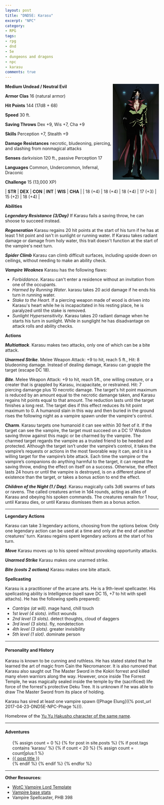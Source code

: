 ```yaml
---
layout: post
title: "DND5E: Karasu"
excerpt: "NPC"
category:
- RPG
tags:
- rpg
- dnd
- 5e
- dungeons and dragons
- npc
- karasu
comments: true
---
```


<a href="http://s1.zerochan.net/Karasu.600.690477.jpg"><img src="/images/dnd/karasu.jpg" style="max-width: 30%; height: auto; float: right"></a>

**Medium Undead / Neutral Evil**

**Armor Clas** 16 (natural armor)

**Hit Points** 144 (17d8 + 68)

**Speed** 30 ft.

**Saving Throws** Dex +9, Wis +7, Cha +9

**Skills** Perception +7, Stealth +9

**Damage Resistances** necrotic, bludeoning, piercing, and slashing from nonmagical attacks

**Senses** darkvision 120 ft., passive Perception 17

**Languages** Common, Undercommon, Infernal, Draconic

**Challenge** 15 (13,000 XP)

| **STR** | **DEX** | **CON** | **INT** | **WIS** | **CHA** |
| 18 (+4) | 18 (+4) | 18 (+4) | 17 (+3) | 15 (+2) | 18 (+4) |

**Abilities**

***Legendary Resistance (3/Day)*** If Karasu fails a saving throw, he can shoose to succeed instead.

***Regeneration*** Karasu regains 20 hit points at the start of his turn if he has at least 1 hit point and isn't in sunlight or running water.  If Karasu takes radiant damage or damage from holy water, this trait doesn't function at the start of the vampire's next turn.

***Spider Climb*** Karasu can climb difficult surfaces, including upside down on ceilings, without needing to make an ability check.

***Vampire Weaknes*** Karasu has the following flaws:

- *Forbiddance*. Karasu can't enter a residence without an invitation from one of the occupants.
- *Harmed by Running Water*. karasu takes 20 acid damage if he ends his turn in running water.
- *Stake to the Heart*. If a piercing weapon made of wood is driven into Karasu's heart while he is incapacitated in his resting place, he is paralyzed until the stake is removed.
- *Sunlight Hypersensitivity*. Karasu takes 20 radiant damage when he starts his turn in sunlight.  While in sunglight he has disadvantage on attack rolls and ability checks.

**Actions**

***Multiattack***.  Karasu makes two attacks, only one of which can be a bite attack.

***Unarmed Strike***. Melee Weapon Attack:  +9 to hit, reach 5 ft., Hit: 8 bludeoning damage.  Instead of dealing damage, Karasu can grapple the target (escape DC 18).

***Bite***. Melee Weapon Attack:  +9 to hit, reach 5ft., one willing creature, or a creater that is grappled by Karasu, incapacitate, or restrained.  Hit: 7 piercing damange plus 10 necrotic damage.  The target's hit point maximum is reduced by an amount equal to the necrotic damange taken, and Karasu regains hit points equal to that amount.  The reduction lasts until the target finishes a long rest.  The target dies if this effect reduces its hit point maximum to 0.  A humanoid slain in this way and then buried in the ground rises the following night as a vampire spawn under the vampire's control.

**Charm**.  Karasu targets one humanoid it can see within 30 feet of it. If the target can see the vampire, the target must succeed on a DC 17 Wisdom saving throw against this magic or be charmed by the vampire. The charmed target regards the vampire as a trusted friend to be heeded and protected. Although the target isn’t under the vampire’s control, it takes the vampire’s requests or actions in the most favorable way it can, and it is a willing target for the vampire’s bite attack. Each time the vampire or the vampire’s companions do anything harmful to the target, it can repeat the saving throw, ending the effect on itself on a success. Otherwise, the effect lasts 24 hours or until the vampire is destroyed, is on a different plane of existence than the target, or takes a bonus action to end the effect.

***Children of the Night (1 / Day)***. Karasu magically calls 3d6 swarms of bats or ravens.  The called creatures arrive in 1d4 rounds, acting as allies of Karasu and obeying his spoken commands.  The creatures remain for 1 hour, until Karasu dies, or until Karasu dismisses them as a bonus action. 

*** ***

**Legendary Actions**

Karasu can take 3 legendary actions, choosing from the options below.  Only one legendary action can be used at a time and only at the end of another creatures' turn.  Karasu regains spent legendary actions at the start of his turn.

***Move*** Karasu moves up to his speed wihtout provoking opportunity attacks.

***Unarmed Strike***  Karasu makes one unarmed strike.

***Bite (costs 2 actions)*** Karasu makes one bite attack.

**Spellcasting**

Karasu is a practitioner of the arcane arts.  He is a 9th-level spellcaster.  His spellcasting ability is Intelligence (spell save DC 15, +7 to hit with spell attachs).  He has the following spells prepared):

- *Cantrips (at will)*. mage hand, chill touch
- *1st level (4 slots)*. inflict wounds
- *2nd level (3 slots)*. detect thoughts, cloud of daggers
- *3rd level (3 slots)*. fly, nondetection
- *4th level (3 slots)*. greater invisibility
- *5th level (1 slot)*. dominate person

---

#### Personality and History

Karasu is known to be cunning and ruthless.  He has stated stated that he learned the art of magic from Cain the Necromancer.  It is also rumored that Karasu also saught out The Master Sword in the Kokiri forrest and killed many elven warriors along the way.  However, once inside The Forrest Temple, he was magically sealed inside the temple by the (sacrificed) life force of the forrest's protective Deku Tree.  It is unknown if he was able to draw The Master Sword from its place of holding.

Karasu has sired at least one vampire spawn ([Phage Elung]({% post_url 2017-04-23-DND5E-NPC-Phage %})).

Homebrew of the [Yu Yu Hakusho character of the same name](http://yuyuhakusho.wikia.com/wiki/Karasu).

<!--
- gets freed by Lolth after she learns of Ellion's worshiping another diety
- Karasu seeking revcenget against Ellion for not getting him out because he was afraid to be usurped as Cain's apprentice
- Lolt also grants Karasu an Atlantian Faerie ring to keep his allegiance
-->

---

#### Adventures

<ul class="posts">
{% assign count = 0 %}
{% for post in site.posts %}
  {% if post.tags contains 'karasu' %}
    {% if count < 20 %}
      {% assign count = count|plus:1 %}
      <div class="post_info">
        <li>
          <a href="{{ post.url }}">{{ post.title }}</a>
        </li>
      </div>
    {% endif %}
  {% endif %}
{% endfor %}
</ul>

---

**Other Resources:**

- [WotC Vampire Lord Template](http://archive.wizards.com/default.asp?x=dnd/mm/20021018a)
- [Vampire base stats](https://chisaipete.github.io/bestiary/creatures/vampire)
- Vampire Spellcaster, PHB 398